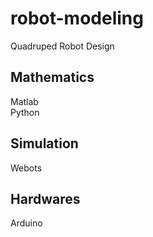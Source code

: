 # robot-modeling
Quadruped Robot Design

## Mathematics
Matlab\
Python

## Simulation
Webots

## Hardwares
Arduino
